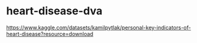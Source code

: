 # heart-disease-dva
https://www.kaggle.com/datasets/kamilpytlak/personal-key-indicators-of-heart-disease?resource=download